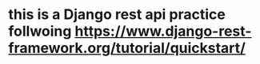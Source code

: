  # this is a Django rest api practice follwoing https://www.django-rest-framework.org/tutorial/quickstart/
